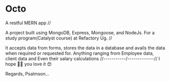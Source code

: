 # Octo
A restful MERN app
//

A project built using MongoDB, Express, Mongoose, and NodeJs.
For a study program(Catalyst course) at Refactory Ug.
//

It accepts data from forms, stores the data in a database 
and avails the data when required or requested for.
Anything ranging from Employee data, client data and 
Even their salary calculations 
//-----------/-------------//
I hope 🤞🏼 you love it 😍 

Regards,
Psalmson...
